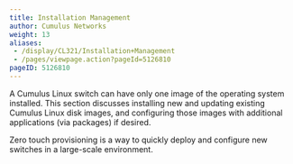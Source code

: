 ```yaml
---
title: Installation Management
author: Cumulus Networks
weight: 13
aliases:
 - /display/CL321/Installation+Management
 - /pages/viewpage.action?pageId=5126810
pageID: 5126810
---
```

A Cumulus Linux switch can have only one image of the operating system
installed. This section discusses installing new and updating existing
Cumulus Linux disk images, and configuring those images with additional
applications (via packages) if desired.

Zero touch provisioning is a way to quickly deploy and configure new
switches in a large-scale environment.

